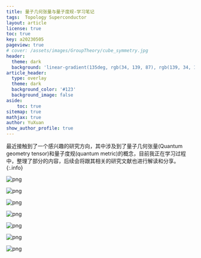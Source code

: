 ```yaml
---
title: 量子几何张量与量子度规-学习笔记
tags:  Topology Superconductor
layout: article
license: true
toc: true
key: a20230505
pageview: true
# cover: /assets/images/GroupTheory/cube_symmetry.jpg
header:
  theme: dark
  background: 'linear-gradient(135deg, rgb(34, 139, 87), rgb(139, 34, 139))'
article_header:
  type: overlay
  theme: dark
  background_color: '#123'
  background_image: false
aside:
    toc: true
sitemap: true
mathjax: true
author: YuXuan
show_author_profile: true
---
```

最近接触到了一个感兴趣的研究方向，其中涉及到了量子几何张量(Quantum geometry tensor)和量子度规(quantum metric)的概念，目前我正在学习过程中，整理了部分的内容，后续会将跟其相关的研究文献也进行解读和分享。
{:.info}
<!--more-->

![png](/assets/images/20230505/quantum%20metric_page-0003.jpg)

![png](/assets/images/20230505/quantum%20metric_page-0004.jpg)

![png](/assets/images/20230505/quantum%20metric_page-0005.jpg)

![png](/assets/images/20230505/quantum%20metric_page-0006.jpg)

![png](/assets/images/20230505/quantum%20metric_page-0007.jpg)

![png](/assets/images/20230505/quantum%20metric_page-0008.jpg)

![png](/assets/images/20230505/quantum%20metric_page-0009.jpg)


